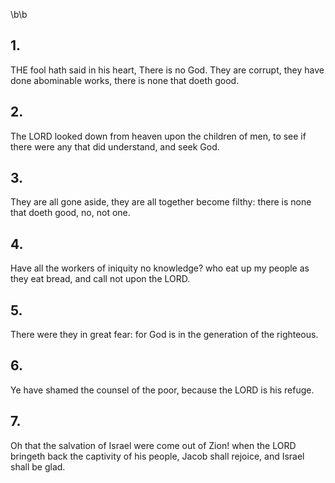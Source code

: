 \b\b
## 1.
THE fool hath said in his heart, There is no God.  They are corrupt, they have done abominable works, there is none that doeth good.
## 2.
The LORD looked down from heaven upon the children of men, to see if there were any that did understand, and seek God.
## 3.
They are all gone aside, they are all together become filthy: there is none that doeth good, no, not one.
## 4.
Have all the workers of iniquity no knowledge?  who eat up my people as they eat bread, and call not upon the LORD.
## 5.
There were they in great fear: for God is in the generation of the righteous.
## 6.
Ye have shamed the counsel of the poor, because the LORD is his refuge.
## 7.
Oh that the salvation of Israel were come out of Zion!  when the LORD bringeth back the captivity of his people, Jacob shall rejoice, and Israel shall be glad.
